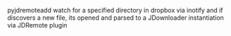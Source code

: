 pyjdremoteadd watch for a specified directory in dropbox via inotify and if discovers a new file, its opened and parsed to a JDownloader instantiation via JDRemote plugin